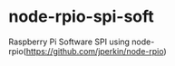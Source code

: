 # node-rpio-spi-soft
Raspberry Pi Software SPI using node-rpio(https://github.com/jperkin/node-rpio)
